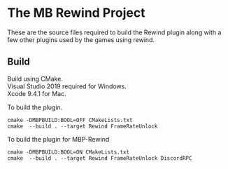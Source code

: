 # The MB Rewind Project

These are the source files required to build the Rewind plugin along with a few other plugins used by the games using rewind.

## Build

Build using CMake.  
Visual Studio 2019 required for Windows.  
Xcode 9.4.1 for Mac.

To build the plugin.

```
cmake -DMBPBUILD:BOOL=OFF CMakeLists.txt
cmake  --build . --target Rewind FrameRateUnlock
```

To build the plugin for MBP-Rewind

```
cmake -DMBPBUILD:BOOL=ON CMakeLists.txt
cmake  --build . --target Rewind FrameRateUnlock DiscordRPC
```
